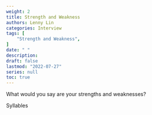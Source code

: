 ```yaml
---
weight: 2
title: Strength and Weakness
authors: Lenny Lin
categories: Interview
tags: [
    "Strength and Weakness",
]
date: " "
description: 
draft: false
lastmod: "2022-07-27"
series: null
toc: true
---
```




What would you say are your strengths and weaknesses?  

Syllables